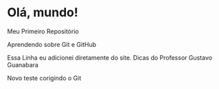 # Olá, mundo!
Meu Primeiro Repositório

Aprendendo sobre Git e GitHub

Essa Linha eu adicionei diretamente do site. Dicas do Professor Gustavo Guanabara

Novo teste corigindo o Git

